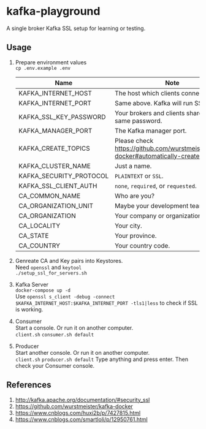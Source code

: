# kafka-playground  
A single broker Kafka SSL setup for learning or testing.

## Usage

1. Prepare environment values  
   `cp .env.example .env`  

    | Name                    | Note                                                                                  | Sample         |
    | ----------------------- | ------------------------------------------------------------------------------------- | -------------- |
    | KAFKA_INTERNET_HOST     | The host which clients connect to.                                                    | 192.168.0.123  |
    | KAFKA_INTERNET_PORT     | Same above. Kafka will run SSL on it.                                                 | 9093           |
    | KAFKA_SSL_KEY_PASSWORD  | Your brokers and clients share the same password.                                     | YourPassword   |
    | KAFKA_MANAGER_PORT      | The Kafka manager port.                                                               | 9000           |
    | KAFKA_CREATE_TOPICS     | Please check https://github.com/wurstmeister/kafka-docker#automatically-create-topics | default:1:1    |
    | KAFKA_CLUSTER_NAME      | Just a name.                                                                          | test-cluster   |
    | KAFKA_SECURITY_PROTOCOL | `PLAINTEXT` or `SSL`.                                                                     | SSL            |
    | KAFKA_SSL_CLIENT_AUTH   | `none`, `required`, or `requested`.                                                         | required       |
    | CA_COMMON_NAME          | Who are you?                                                                          | your@email.com |
    | CA_ORGANIZATION_UNIT    | Maybe your development team name?                                                     | Osvlabs        |
    | CA_ORGANIZATION         | Your company or organization.                                                         | ShinetechZZ    |
    | CA_LOCALITY             | Your city.                                                                            | Zhengzhou      |
    | CA_STATE                | Your province.                                                                        | Henan          |
    | CA_COUNTRY              | Your country code.                                                                    | CN             |

2. Genreate CA and Key pairs into Keystores.  
   Need `openssl` and `keytool`    
    `./setup_ssl_for_servers.sh`

3. Kafka Server  
    `docker-compose up -d`   
    Use `openssl s_client -debug -connect $KAFKA_INTERNET_HOST:$KAFKA_INTERNET_PORT -tls1|less` to check if SSL is working.
4. Consumer  
    Start a console. Or run it on another computer.  
    `client.sh`
    `consumer.sh default`
5. Producer  
    Start another console. Or run it on another computer.  
    `client.sh`
    `producer.sh default`
    Type anything and press enter. Then check your Consumer console.


## References
1. http://kafka.apache.org/documentation/#security_ssl
2. https://github.com/wurstmeister/kafka-docker
3. https://www.cnblogs.com/huxi2b/p/7427815.html
4. https://www.cnblogs.com/smartloli/p/12950761.html
